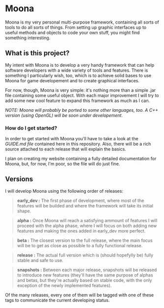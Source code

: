 # Moona
Moona is my very personal multi-purpose framework, containing all sorts of tools to do all sorts of things. From setting up graphic interfaces up to useful methods and objects to code your own stuff, you might find something interesting.

## What is this project?

My intent with Moona is to develop a very handy framework that can help software developers with a wide variety of tools and features. There is something I particularly wish, too, which is to achieve solid bases to use Moona for game developement and to create graphical interfaces.

For now, though, Moona is very simple: it's nothing more than a simple .jar file containing some useful object. With each major improvement I will try to add some new cool feature to expand this framework as much as I can.

*NOTE: Moona will probably be ported to some other languages, too. A C++ version (using OpenGL) will be soon under developement.*

### How do I get started?

In order to get started with Moona you'll have to take a look at the *GUIDE.md file* contained here in this repository. Also, there will be a rich source attached to each release that will explain the basics.

I plan on creating my website containing a fully detailed documentation for Moona, but, for now, I'm poor, so the file will do just fine.

## Versions

I will develop Moona using the following order of releases:

> **early_dev :** The first phase of development, where most of the features will be builded and where the framework will take its initial shape.

> **alpha :** Once Moona will reach a satisfying ammount of features I will proceed with the alpha phase, where I will focus on both adding new features and making the ones added in early_dev more perfect.

> **beta :** The closest version to the full release, where the main focus will be to get as close as possible to a fully functional release.

> **release :** The actual full version which is (should hopefylly be) fully stable and safe to use.

> **snapshots :** Between each major release, snapshots will be released to introduce new features (they'll have the same purpose of alphas and betas, but they're actually based on stable code, with the only exception of the newly implemented features).

Of the many releases, every one of them will be tagged with one of these tags to communicate the current developing status.
